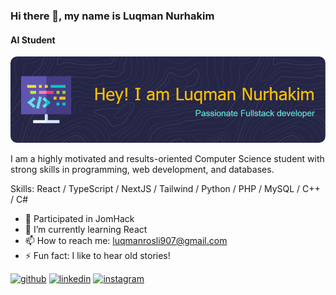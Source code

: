 ### Hi there 👋, my name is Luqman Nurhakim
#### AI Student
![Header](./github-header-image.png)

I am a highly motivated and results-oriented Computer Science student with strong skills in programming, web development, and databases. 

Skills: React / TypeScript / NextJS / Tailwind / Python / PHP / MySQL / C++ / C#

- 🔭 Participated in JomHack 
- 🌱 I’m currently learning React 
- 📫 How to reach me: luqmanrosli907@gmail.com 
- ⚡ Fun fact: I like to hear old stories! 


[<img src='https://cdn.jsdelivr.net/npm/simple-icons@3.0.1/icons/github.svg' alt='github' height='40'>](https://github.com/https://github.com/LuqmanNurhakimRosli)  [<img src='https://cdn.jsdelivr.net/npm/simple-icons@3.0.1/icons/linkedin.svg' alt='linkedin' height='40'>](https://www.linkedin.com/in/in/luqman-nurhakim-rosli-21974127a/)  [<img src='https://cdn.jsdelivr.net/npm/simple-icons@3.0.1/icons/instagram.svg' alt='instagram' height='40'>](https://www.instagram.com/https://www.instagram.com/rakumannn?igsh=d29tdml6bGtnbDJz/)  


